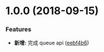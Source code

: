 <a name="1.0.0"></a>
# 1.0.0 (2018-09-15)


### Features

* **新增:** 完成 queue api ([eebf4b6](https://github.com/boycgit/ss-queue/commit/eebf4b6))




